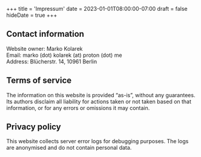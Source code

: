 +++
title = 'Impressum'
date = 2023-01-01T08:00:00-07:00
draft = false
hideDate = true
+++

## Contact information

Website owner: Marko Kolarek  
Email: marko (dot) kolarek (at) proton (dot) me  
Address: Blücherstr. 14, 10961 Berlin  

## Terms of service

The information on this website is provided “as-is”, without any guarantees. Its authors disclaim all liability for actions taken or not taken based on that information, or for any errors or omissions it may contain.  

## Privacy policy

This website collects server error logs for debugging purposes. The logs are anonymised and do not contain personal data.
